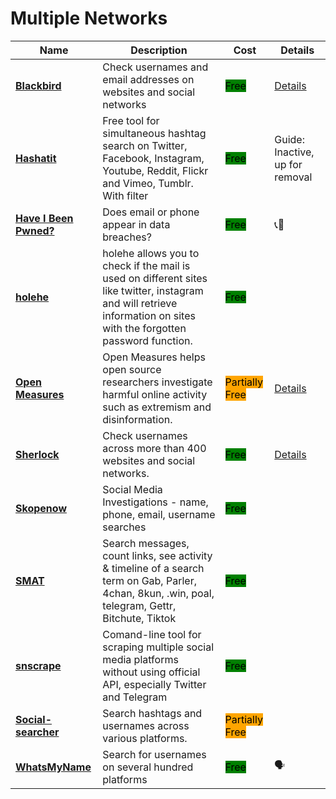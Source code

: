 # Multiple Networks

| Name | Description | Cost | Details |
| --- | --- | --- | --- |
| [**Blackbird**](https://github.com/p1ngul1n0/blackbird) | Check usernames and email addresses on websites and social networks | <mark style="background-color:green;">Free</mark> | [Details](../../tools/blackbird/README.md) |
| [**Hashatit**](https://www.hashatit.com/) | Free tool for simultaneous hashtag search on Twitter, Facebook, Instagram, Youtube, Reddit, Flickr and Vimeo, Tumblr. With filter | <mark style="background-color:green;">Free</mark> | Guide: Inactive, up for removal  |
| [**Have I Been Pwned?**](https://haveibeenpwned.com/) | Does email or phone appear in data breaches? | <mark style="background-color:green;">Free</mark> | 📞📧  |
| [**holehe**](https://github.com/megadose/holehe) | holehe allows you to check if the mail is used on different sites like twitter, instagram and will retrieve information on sites with the forgotten password function. | <mark style="background-color:green;">Free</mark> |  |
| [**Open Measures**](https://openmeasures.io/) | Open Measures helps open source researchers investigate harmful online activity such as extremism and disinformation. | <mark style="background-color:orange;">Partially Free</mark> | [Details](../../tools/open-measures/README.md) |
| [**Sherlock**](https://github.com/sherlock-project/sherlock) | Check usernames across more than 400 websites and social networks. | <mark style="background-color:green;">Free</mark> | [Details](../../tools/sherlock/README.md) |
| [**Skopenow**](http://skopenow.com/) | Social Media Investigations - name, phone, email, username searches | <mark style="background-color:green;">Free</mark> |  |
| [**SMAT**](https://www.smat-app.com) | Search messages, count links, see activity & timeline of a search term on Gab, Parler, 4chan, 8kun, .win, poal, telegram, Gettr, Bitchute, Tiktok | <mark style="background-color:green;">Free</mark> |  |
| [**snscrape**](https://github.com/JustAnotherArchivist/snscrape) | Comand-line tool for scraping multiple social media platforms without using official API, especially Twitter and Telegram | <mark style="background-color:green;">Free</mark> |  |
| [**Social-searcher**](https://www.social-searcher.com/) | Search hashtags and usernames across various platforms. | <mark style="background-color:orange;">Partially Free</mark> |  |
| [**WhatsMyName**](https://whatsmyname.app/) | Search for usernames on several hundred platforms | <mark style="background-color:green;">Free</mark> | 🗣️  |